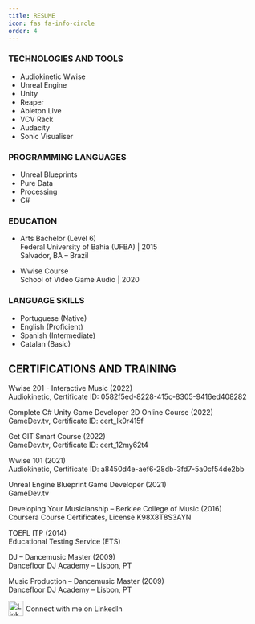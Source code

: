 ```yaml
---
title: RESUME
icon: fas fa-info-circle
order: 4
---
```


<style>
  .linkedin-link {
    display: inline-flex;
    align-items: center;
    text-decoration: none;
  }

  .linkedin-link img {
    margin-right: 5px;
  }
</style>


### TECHNOLOGIES AND TOOLS

- Audiokinetic Wwise
- Unreal Engine
- Unity
- Reaper
- Ableton Live
- VCV Rack
- Audacity
- Sonic Visualiser


### PROGRAMMING LANGUAGES
- Unreal Blueprints
- Pure Data
- Processing
- C#

### EDUCATION  

- Arts Bachelor (Level 6)\
Federal University of Bahia (UFBA) | 2015\
Salvador, BA – Brazil

- Wwise Course\
School of Video Game Audio | 2020


### LANGUAGE SKILLS  

- Portuguese (Native)
- English (Proficient)
- Spanish (Intermediate)
- Catalan (Basic)


## CERTIFICATIONS AND TRAINING

Wwise 201 - Interactive Music (2022)\
Audiokinetic, Certificate ID: 0582f5ed-8228-415c-8305-9416ed408282

Complete C# Unity Game Developer 2D Online Course (2022)\
GameDev.tv, Certificate ID: cert_lk0r415f

Get GIT Smart Course (2022)\
GameDev.tv, Certificate ID: cert_12my62t4

Wwise 101 (2021)\
Audiokinetic, Certificate ID: a8450d4e-aef6-28db-3fd7-5a0cf54de2bb

Unreal Engine Blueprint Game Developer (2021)\
GameDev.tv

Developing Your Musicianship – Berklee College of Music (2016)\
Coursera Course Certificates, License K98X8T8S3AYN

TOEFL ITP (2014)\
Educational Testing Service (ETS)

DJ – Dancemusic Master (2009)\
Dancefloor DJ Academy – Lisbon, PT

Music Production – Dancemusic Master (2009)\
Dancefloor DJ Academy – Lisbon, PT


<style>
  .linkedin-link {
    display: inline-flex;
    align-items: center;
    text-decoration: none;
  }

  .linkedin-link img {
    margin-right: 5px;
  }
</style>

<a href="https://www.linkedin.com/in/nicvieira-audio/" target="_blank" rel="noopener noreferrer" class="linkedin-link">
  <img src="https://user-images.githubusercontent.com/110834120/249790058-0574e658-33ae-4467-9e4f-50d5a092d36f.png" alt="LinkedIn Icon" width="30" height="30">
  <span>Connect with me on LinkedIn</span>
</a>
